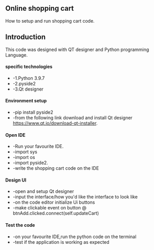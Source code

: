 ## Online shopping cart
How to setup and run shopping cart code.

## Introduction
This code was designed with QT designer and Python programming Language.

#### specific technologies
+ -1.Python 3.9.7
+ -2.pyside2
+ -3.Qt designer

#### Environment setup
+ -pip install pyside2
+ -from the following link download and install Qt designer https://www.qt.io/download-qt-installer.

#### Open IDE
+ -Run your favourite IDE.
+ -import sys
+ -import os
+ -import pyside2.
+ -write the shopping cart code on the IDE

#### Design UI
+ -open and setup Qt designer
+ -input the interface/how you'd like the interface to look like
+ -on the code editor initialize Ui buttons
+ -make clickable event on button
       @ btnAdd.clicked.connect(self.updateCart)

#### Test the code
+ -on your favourite IDE,run the python code on the terminal
+ -test if the application is working as expected







